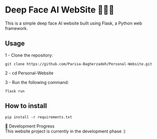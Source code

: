 # Deep Face AI WebSite 👩🏻‍💻
This is a simple deep face AI website built using Flask, a Python web framework.

## Usage
1 - Clone the repository:
```
git clone https://github.com/Parisa-Bagherzadeh/Personal-Website.git
```
2 - cd Personal-Website

3 - Run the following command:
```
flask run 
```
## How to install
```
pip install -r requirements.txt
```
🔨 Development Progress<br>
This website project is currently in the development phase :)
